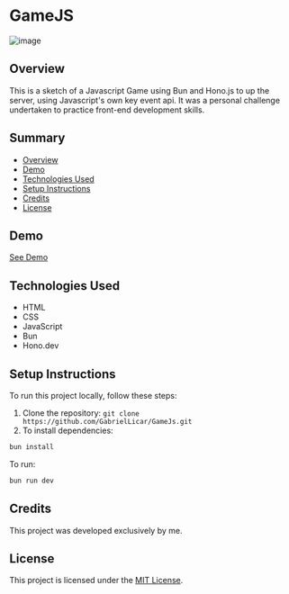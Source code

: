 # GameJS

![image](https://github.com/GabrielLicar/GameJS/assets/114968559/bcea325b-9e51-4446-9c9c-0d364f8fdaf4)


## Overview

This is a sketch of a Javascript Game using Bun and Hono.js to up the server, using Javascript's own key event api. It was a personal challenge undertaken to practice front-end development skills.

## Summary

- [Overview](#overview)
- [Demo](#demo)
- [Technologies Used](#technologies-used)
- [Setup Instructions](#setup-instructions)
- [Credits](#credits)
- [License](#license)

## Demo

[See Demo](#)

## Technologies Used

- HTML
- CSS
- JavaScript
- Bun
- Hono.dev

## Setup Instructions

To run this project locally, follow these steps:

1. Clone the repository: `git clone https://github.com/GabrielLicar/GameJs.git`
2. To install dependencies:
```sh
bun install
```

To run:
```sh
bun run dev
```

## Credits

This project was developed exclusively by me.

## License

This project is licensed under the [MIT License](#).
